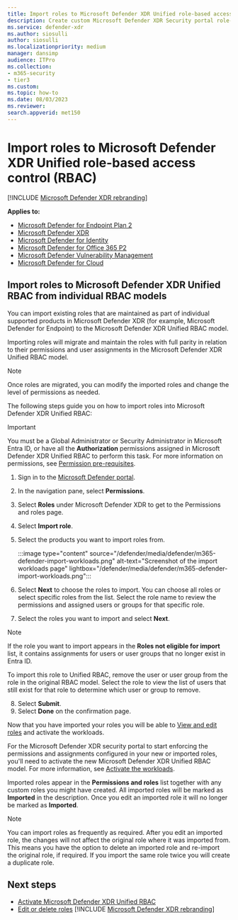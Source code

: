 ```yaml
---
title: Import roles to Microsoft Defender XDR Unified role-based access control (RBAC)
description: Create custom Microsoft Defender XDR Security portal role-based access control (RBAC)
ms.service: defender-xdr
ms.author: siosulli
author: siosulli
ms.localizationpriority: medium
manager: dansimp
audience: ITPro
ms.collection: 
- m365-security
- tier3
ms.custom: 
ms.topic: how-to
ms.date: 08/03/2023
ms.reviewer: 
search.appverid: met150
---
```


# Import roles to Microsoft Defender XDR Unified role-based access control (RBAC)

[!INCLUDE [Microsoft Defender XDR rebranding](../includes/microsoft-defender.md)]

**Applies to:**

- [Microsoft Defender for Endpoint Plan 2](https://go.microsoft.com/fwlink/?linkid=2154037)
- [Microsoft Defender XDR](https://go.microsoft.com/fwlink/?linkid=2118804)
- [Microsoft Defender for Identity](https://go.microsoft.com/fwlink/?LinkID=2198108)
- [Microsoft Defender for Office 365 P2](https://go.microsoft.com/fwlink/?LinkID=2158212)
- [Microsoft Defender Vulnerability Management](https://go.microsoft.com/fwlink/?linkid=2229011)
- [Microsoft Defender for Cloud](/azure/defender-for-cloud/defender-for-cloud-introduction)

<a name='import-roles-to-microsoft-365-defender-unified-rbac-from-individual-rbac-models'></a>

## Import roles to Microsoft Defender XDR Unified RBAC from individual RBAC models

You can import existing roles that are maintained as part of individual supported products in Microsoft Defender XDR (for example, Microsoft Defender for Endpoint) to the Microsoft Defender XDR Unified RBAC model.

Importing roles will migrate and maintain the roles with full parity in relation to their permissions and user assignments in the Microsoft Defender XDR Unified RBAC model.

> [!NOTE]
> Once roles are migrated, you can modify the imported roles and change the level of permissions as needed.

The following steps guide you on how to import roles into Microsoft Defender XDR Unified RBAC:

> [!IMPORTANT]
> You must be a Global Administrator or Security Administrator in Microsoft Entra ID, or have all the **Authorization** permissions assigned in Microsoft Defender XDR Unified RBAC to perform this task. For more information on permissions, see [Permission pre-requisites](../defender/manage-rbac.md#permissions-pre-requisites).

1. Sign in to the [Microsoft Defender portal](https://security.microsoft.com).
2. In the navigation pane, select **Permissions**.
3. Select **Roles** under Microsoft Defender XDR to get to the Permissions and roles page.
4. Select **Import role**.
5. Select the products you want to import roles from.

    :::image type="content" source="/defender/media/defender/m365-defender-import-workloads.png" alt-text="Screenshot of the import workloads page" lightbox="/defender/media/defender/m365-defender-import-workloads.png":::

6. Select **Next** to choose the roles to import. You can choose all roles or select specific roles from the list. Select the role name to review the permissions and assigned users or groups for that specific role.
7. Select the roles you want to import and select **Next**.

> [!NOTE]
> If the role you want to import appears in the **Roles not eligible for import** list, it contains assignments for users or user groups that no longer exist in Entra ID.
>
> To import this role to Unified RBAC, remove the user or user group from the role in the original RBAC model. Select the role to view the list of users that still exist for that role to determine which user or group to remove.

8. Select **Submit**.
9. Select **Done** on the confirmation page.

Now that you have imported your roles you will be able to [View and edit roles](edit-delete-rbac-roles.md) and activate the workloads.

For the Microsoft Defender XDR security portal to start enforcing the permissions and assignments configured in your new or imported roles, you'll need to activate the new Microsoft Defender XDR Unified RBAC model. For more information, see [Activate the workloads](activate-defender-rbac.md).

Imported roles appear in the **Permissions and roles** list together with any custom roles you might have created. All imported roles will be marked as **Imported** in the description. Once you edit an imported role it will no longer be marked as **Imported**.

> [!NOTE]
> You can import roles as frequently as required. After you edit an imported role, the changes will not affect the original role where it was imported from. This means you have the option to delete an imported role and re-import the original role, if required. If you import the same role twice you will create a duplicate role.

## Next steps

- [Activate Microsoft Defender XDR Unified RBAC](activate-defender-rbac.md)
- [Edit or delete roles](edit-delete-rbac-roles.md)
[!INCLUDE [Microsoft Defender XDR rebranding](../includes/defender-m3d-techcommunity.md)]

